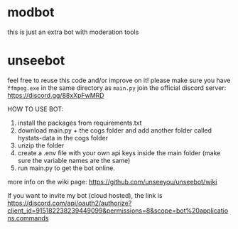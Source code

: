 # modbot
this is just an extra bot with moderation tools

# unseebot
feel free to reuse this code and/or improve on it!
please make sure you have `ffmpeg.exe` in the same directory as `main.py`
join the official discord server: https://discord.gg/88xXpFwMRD

HOW TO USE BOT:
1. install the packages from requirements.txt
2. download main.py + the cogs folder and add another folder called hystats-data in the cogs folder
3. unzip the folder
4. create a .env file with your own api keys inside the main folder (make sure the variable names are the same)
5. run main.py to get the bot online.

more info on the wiki page: https://github.com/unseeyou/unseebot/wiki

If you want to invite my bot (cloud hosted), the link is https://discord.com/api/oauth2/authorize?client_id=915182238239449099&permissions=8&scope=bot%20applications.commands
